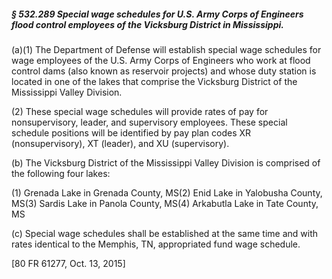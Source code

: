 ##### § 532.289 Special wage schedules for U.S. Army Corps of Engineers flood control employees of the Vicksburg District in Mississippi. #####

(a)(1) The Department of Defense will establish special wage schedules for wage employees of the U.S. Army Corps of Engineers who work at flood control dams (also known as reservoir projects) and whose duty station is located in one of the lakes that comprise the Vicksburg District of the Mississippi Valley Division.

(2) These special wage schedules will provide rates of pay for nonsupervisory, leader, and supervisory employees. These special schedule positions will be identified by pay plan codes XR (nonsupervisory), XT (leader), and XU (supervisory).

(b) The Vicksburg District of the Mississippi Valley Division is comprised of the following four lakes:

(1) Grenada Lake in Grenada County, MS(2) Enid Lake in Yalobusha County, MS(3) Sardis Lake in Panola County, MS(4) Arkabutla Lake in Tate County, MS

(c) Special wage schedules shall be established at the same time and with rates identical to the Memphis, TN, appropriated fund wage schedule.

[80 FR 61277, Oct. 13, 2015]
